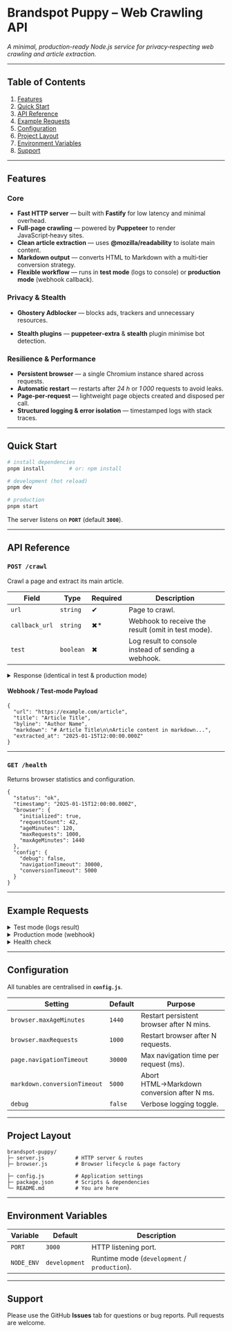 # Brandspot Puppy – Web Crawling API

*A minimal, production-ready Node.js service for privacy‑respecting web crawling and article extraction.*

---

## Table of Contents

1. [Features](#features)
2. [Quick Start](#quick-start)
3. [API Reference](#api-reference)
4. [Example Requests](#example-requests)
5. [Configuration](#configuration)
6. [Project Layout](#project-layout)
7. [Environment Variables](#environment-variables)
8. [Support](#support)

---

## Features

### Core

* **Fast HTTP server** — built with **Fastify** for low latency and minimal overhead.
* **Full‑page crawling** — powered by **Puppeteer** to render JavaScript‑heavy sites.
* **Clean article extraction** — uses **@mozilla/readability** to isolate main content.
* **Markdown output** — converts HTML to Markdown with a multi‑tier conversion strategy.
* **Flexible workflow** — runs in **test mode** (logs to console) or **production mode** (webhook callback).

### Privacy & Stealth

* **Ghostery Adblocker** — blocks ads, trackers and unnecessary resources.

* **Stealth plugins** — **puppeteer‑extra** & **stealth** plugin minimise bot detection.

### Resilience & Performance

* **Persistent browser** — a single Chromium instance shared across requests.
* **Automatic restart** — restarts after *24 h* or *1 000* requests to avoid leaks.
* **Page‑per‑request** — lightweight page objects created and disposed per call.
* **Structured logging & error isolation** — timestamped logs with stack traces.

---

## Quick Start

```bash
# install dependencies
pnpm install        # or: npm install

# development (hot reload)
pnpm dev

# production
pnpm start
```

The server listens on **`PORT`** (default **`3000`**).

---

## API Reference

### `POST /crawl`

Crawl a page and extract its main article.

| Field          | Type      | Required | Description                                         |
| -------------- | --------- | -------- | --------------------------------------------------- |
| `url`          | `string`  | ✔︎       | Page to crawl.                                      |
| `callback_url` | `string`  | ✖︎\*     | Webhook to receive the result (omit in test mode).  |
| `test`         | `boolean` | ✖︎       | Log result to console instead of sending a webhook. |

<details>
<summary>Response (identical in test & production mode)</summary>

```jsonc
{
  "message": "Request accepted and processed"
}
```

</details>

#### Webhook / Test‑mode Payload

```jsonc
{
  "url": "https://example.com/article",
  "title": "Article Title",
  "byline": "Author Name",
  "markdown": "# Article Title\n\nArticle content in markdown...",
  "extracted_at": "2025-01-15T12:00:00.000Z"
}
```

---

### `GET /health`

Returns browser statistics and configuration.

```jsonc
{
  "status": "ok",
  "timestamp": "2025-01-15T12:00:00.000Z",
  "browser": {
    "initialized": true,
    "requestCount": 42,
    "ageMinutes": 120,
    "maxRequests": 1000,
    "maxAgeMinutes": 1440
  },
  "config": {
    "debug": false,
    "navigationTimeout": 30000,
    "conversionTimeout": 5000
  }
}
```

---

## Example Requests

<details>
<summary>Test mode (logs result)</summary>

```bash
curl -X POST http://localhost:3000/crawl \
  -H "Content-Type: application/json" \
  -d '{"url":"https://example.com/article","test":true}'
```

</details>

<details>
<summary>Production mode (webhook)</summary>

```bash
curl -X POST http://localhost:3000/crawl \
  -H "Content-Type: application/json" \
  -d '{"url":"https://example.com/article","callback_url":"https://your-service.com/webhook"}'
```

</details>

<details>
<summary>Health check</summary>

```bash
curl http://localhost:3000/health
```

</details>

---

## Configuration

All tunables are centralised in **`config.js`**.

| Setting                      | Default | Purpose                                    |
| ---------------------------- | ------- | ------------------------------------------ |
| `browser.maxAgeMinutes`      | `1440`  | Restart persistent browser after N mins.   |
| `browser.maxRequests`        | `1000`  | Restart browser after N requests.          |
| `page.navigationTimeout`     | `30000` | Max navigation time per request (ms).      |
| `markdown.conversionTimeout` | `5000`  | Abort HTML→Markdown conversion after N ms. |
| `debug`                      | `false` | Verbose logging toggle.                    |

---

## Project Layout

```
brandspot-puppy/
├─ server.js          # HTTP server & routes
├─ browser.js         # Browser lifecycle & page factory

├─ config.js          # Application settings
├─ package.json       # Scripts & dependencies
└─ README.md          # You are here
```

---

## Environment Variables

| Variable   | Default       | Description                                  |
| ---------- | ------------- | -------------------------------------------- |
| `PORT`     | `3000`        | HTTP listening port.                         |
| `NODE_ENV` | `development` | Runtime mode (`development` / `production`). |

---

## Support

Please use the GitHub **Issues** tab for questions or bug reports. Pull requests are welcome.
